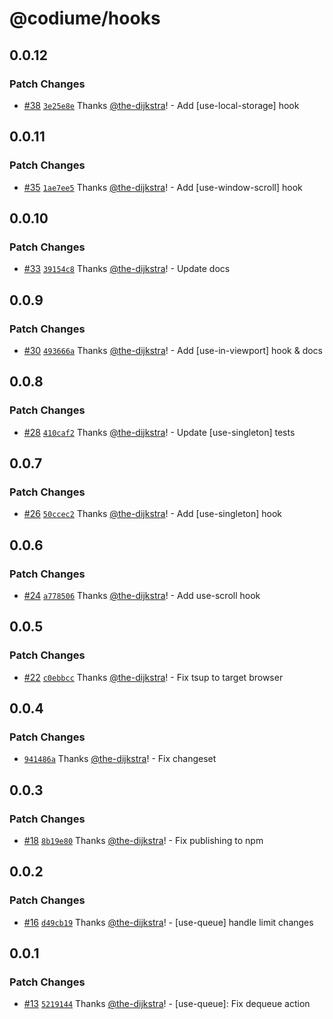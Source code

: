 # @codiume/hooks

## 0.0.12

### Patch Changes

- [#38](https://github.com/codiume/hooks/pull/38) [`3e25e8e`](https://github.com/codiume/hooks/commit/3e25e8ebe34498cdf71e6c206998cb550933a444) Thanks [@the-dijkstra](https://github.com/the-dijkstra)! - Add [use-local-storage] hook

## 0.0.11

### Patch Changes

- [#35](https://github.com/codiume/hooks/pull/35) [`1ae7ee5`](https://github.com/codiume/hooks/commit/1ae7ee57ce68ea732e6a11d69ea0590475af75fd) Thanks [@the-dijkstra](https://github.com/the-dijkstra)! - Add [use-window-scroll] hook

## 0.0.10

### Patch Changes

- [#33](https://github.com/codiume/hooks/pull/33) [`39154c8`](https://github.com/codiume/hooks/commit/39154c8784d9d11a17a934f050d8cf23bb15a1f3) Thanks [@the-dijkstra](https://github.com/the-dijkstra)! - Update docs

## 0.0.9

### Patch Changes

- [#30](https://github.com/codiume/hooks/pull/30) [`493666a`](https://github.com/codiume/hooks/commit/493666a22e6455124dca01d58a1bc45b0e34bd1d) Thanks [@the-dijkstra](https://github.com/the-dijkstra)! - Add [use-in-viewport] hook & docs

## 0.0.8

### Patch Changes

- [#28](https://github.com/codiume/hooks/pull/28) [`410caf2`](https://github.com/codiume/hooks/commit/410caf29a062aa10291de16353ef5af6c490c331) Thanks [@the-dijkstra](https://github.com/the-dijkstra)! - Update [use-singleton] tests

## 0.0.7

### Patch Changes

- [#26](https://github.com/codiume/hooks/pull/26) [`50ccec2`](https://github.com/codiume/hooks/commit/50ccec2cb5b6640bbc8ea440f0c1724921548ac2) Thanks [@the-dijkstra](https://github.com/the-dijkstra)! - Add [use-singleton] hook

## 0.0.6

### Patch Changes

- [#24](https://github.com/codiume/hooks/pull/24) [`a778506`](https://github.com/codiume/hooks/commit/a778506d2be4ae26f41089419ac01b64c1e19cfc) Thanks [@the-dijkstra](https://github.com/the-dijkstra)! - Add use-scroll hook

## 0.0.5

### Patch Changes

- [#22](https://github.com/codiume/hooks/pull/22) [`c0ebbcc`](https://github.com/codiume/hooks/commit/c0ebbcc84e49a8ffbcaf233b7d7ad2ffe4e98980) Thanks [@the-dijkstra](https://github.com/the-dijkstra)! - Fix tsup to target browser

## 0.0.4

### Patch Changes

- [`941486a`](https://github.com/codiume/hooks/commit/941486aaaae40a1dcf0c7be871db4c6ddf8e5268) Thanks [@the-dijkstra](https://github.com/the-dijkstra)! - Fix changeset

## 0.0.3

### Patch Changes

- [#18](https://github.com/codiume/hooks/pull/18) [`8b19e80`](https://github.com/codiume/hooks/commit/8b19e801d03072dfb4548d7b736230c99098cf42) Thanks [@the-dijkstra](https://github.com/the-dijkstra)! - Fix publishing to npm

## 0.0.2

### Patch Changes

- [#16](https://github.com/codiume/hooks/pull/16) [`d49cb19`](https://github.com/codiume/hooks/commit/d49cb195282a81c625e3e2984b949b6691c5ece8) Thanks [@the-dijkstra](https://github.com/the-dijkstra)! - [use-queue] handle limit changes

## 0.0.1

### Patch Changes

- [#13](https://github.com/codiume/hooks/pull/13) [`5219144`](https://github.com/codiume/hooks/commit/52191441ba99d69ebe0ac52805d29c310c8fbd89) Thanks [@the-dijkstra](https://github.com/the-dijkstra)! - [use-queue]: Fix dequeue action
